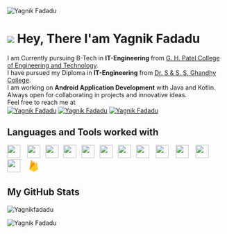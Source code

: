 <p align="left"> <img src="https://visitor-badge.glitch.me/badge?page_id=Yagnikfadadu.Yagnikfadadu" alt="Yagnik Fadadu" /> </p>

### <h1><img src="https://emojis.slackmojis.com/emojis/images/1531849430/4246/blob-sunglasses.gif?1531849430" width="30"/> Hey, There  I'am Yagnik Fadadu
I am  Currently pursuing B-Tech in **IT-Engineering** from  <a target="_blank" href="https://www.gcet.ac.in/">G. H. Patel College of Engineering and Technology</a>.<br>
I have pursued my Diploma in  **IT-Engineering** from <a target="_blank" href="http://www.ssgc.cteguj.in/">Dr. S & S. S. Ghandhy College</a>.
<br/>I am working on **Android Application Development** with Java and Kotlin. Always open for collaborating in projects and innovative ideas.<br/>
Feel free to reach me at<br/> 
<a href="https://www.linkedin.com/in/yagnik-fadadu-5500451a2/" target="_blank"><img align="center" src="https://img.shields.io/badge/yagnik-fadadu-5500451a2.svg?style=for-the-badge&logo=linkedin&logoColor=blue" alt="Yagnik Fadadu" /></a>
<a href="https://www.instagram.com/yagnik_fadadu/" target="_blank"><img align="center" src="https://img.shields.io/badge/yagnik_fadadu-%23E4405F.svg?style=for-the-badge&logo=Instagram&logoColor=white" alt="Yagnik Fadadu" /></a>
<a href="https://twitter.com/yagnik821" target="_blank"><img align="center" src="https://img.shields.io/badge/Yagnik-821.svg?style=for-the-badge&logo=Twitter&logoColor=white&backgroundColor=blue" alt="Yagnik Fadadu" /></a>
## Languages and Tools worked with 
<img src="https://cdn.jsdelivr.net/gh/devicons/devicon/icons/java/java-original.svg" height="30" width="30"/> &nbsp;&nbsp; <img src="https://cdn.jsdelivr.net/gh/devicons/devicon/icons/kotlin/kotlin-original.svg"  height="30" width="30"/> &nbsp;&nbsp;<img src="https://cdn.jsdelivr.net/gh/devicons/devicon/icons/python/python-original.svg"  height="30" width="30"/> &nbsp;&nbsp;<img src="https://cdn.jsdelivr.net/gh/devicons/devicon/icons/cplusplus/cplusplus-original.svg" height="30" width="30"/> &nbsp;&nbsp;<img src="https://cdn.jsdelivr.net/gh/devicons/devicon/icons/mysql/mysql-original-wordmark.svg" height="30" width="30"/> &nbsp;&nbsp;<img src="https://cdn.jsdelivr.net/gh/devicons/devicon/icons/php/php-original.svg" height="30" width="30"/> &nbsp;&nbsp;<img 
src="https://cdn.jsdelivr.net/gh/devicons/devicon/icons/c/c-original.svg" height="30" width="30"/> &nbsp;&nbsp;<img src="https://cdn.jsdelivr.net/gh/devicons/devicon/icons/androidstudio/androidstudio-original.svg" height="30" width="30"/> &nbsp;&nbsp; <img src="https://cdn.jsdelivr.net/gh/devicons/devicon/icons/jetbrains/jetbrains-original.svg" height="30" width="30"/> &nbsp;&nbsp; <img src="https://cdn.jsdelivr.net/gh/devicons/devicon/icons/git/git-original.svg" height="30" width="30"/> &nbsp;&nbsp; <img src="https://cdn.jsdelivr.net/gh/devicons/devicon/icons/vscode/vscode-original.svg" height="30" width="30"/> &nbsp;&nbsp; <img src="https://cdn.jsdelivr.net/gh/devicons/devicon/icons/figma/figma-original.svg" height="30" width="30"/> &nbsp;&nbsp; <img height="30" src="https://raw.githubusercontent.com/github/explore/80688e429a7d4ef2fca1e82350fe8e3517d3494d/topics/firebase/firebase.png">
## My GitHub Stats
<p><img align="center" src="https://github-readme-stats.vercel.app/api?username=Yagnikfadadu&show_icons=true&theme=aura" alt="Yagnikfadadu" /></p>
<p><img align="left" src="https://github-readme-stats.vercel.app/api/top-langs?username=Yagnikfadadu&show_icons=true&locale=en&layout=compact&theme=aura" alt="Yagnik Fadadu" /></p> 
